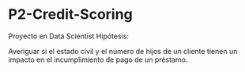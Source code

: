 # P2-Credit-Scoring
Proyecto en Data Scientist
Hipótesis:

Averiguar si el estado civil y el número de hijos de un cliente tienen un impacto en el incumplimiento de pago de un préstamo.
